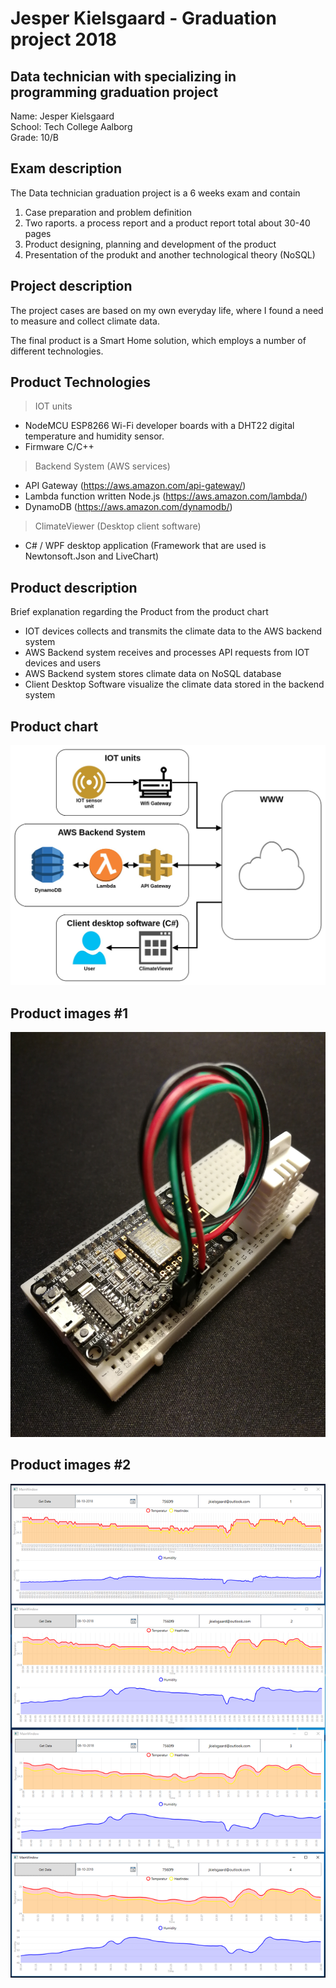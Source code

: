 # Jesper Kielsgaard - Graduation project 2018
## Data technician with specializing in programming graduation project

Name: Jesper Kielsgaard<br>
School: Tech College Aalborg<br>
Grade: 10/B

## Exam description
The Data technician graduation project is a 6 weeks exam and contain
1. Case preparation and problem definition
2. Two raports. a process report and a product report total about 30-40 pages 
3. Product designing, planning and development of the product
4. Presentation of the produkt and another technological theory (NoSQL)

## Project description
The project cases are based on my own everyday life, where I found a need to measure and collect climate data.

The final product is a Smart Home solution, which employs a number of different technologies.

## Product Technologies
>IOT units
- NodeMCU ESP8266 Wi-Fi developer boards with a DHT22 digital temperature and humidity sensor.
- Firmware C/C++

>Backend System (AWS services)
- API Gateway (https://aws.amazon.com/api-gateway/)
- Lambda function written Node.js (https://aws.amazon.com/lambda/)
- DynamoDB (https://aws.amazon.com/dynamodb/)

>ClimateViewer (Desktop client software) 
- C# / WPF desktop application (Framework that are used is Newtonsoft.Json and LiveChart)

## Product description
Brief explanation regarding the Product from the product chart
- IOT devices collects and transmits the climate data to the AWS backend system
- AWS Backend system receives and processes API requests from IOT devices and users
- AWS Backend system stores climate data on NoSQL database
- Client Desktop Software visualize the climate data stored in the backend system

## Product chart
<img src="./assets/ProjectDiagram.jpg" width="600">

## Product images #1
<img src="./assets/IOTunit_raw.jpg" width="600">

## Product images #2
<img src="./assets/Data.PNG" width="600">
